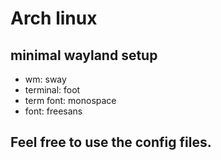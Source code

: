 # Arch linux
## minimal wayland setup
- wm: sway
- terminal: foot
- term font: monospace
- font: freesans

## Feel free to use the config files.
